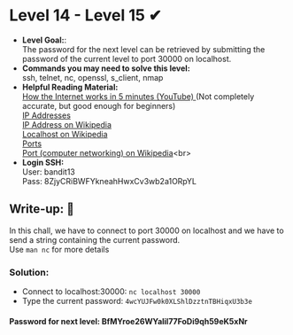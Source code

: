 # Level 14 - Level 15 ✔
- **Level Goal:**:<br>
The password for the next level can be retrieved by submitting the password of the current level to port 30000 on localhost.<br>
- **Commands you may need to solve this level:**<br>
ssh, telnet, nc, openssl, s_client, nmap<br>
- **Helpful Reading Material:** <br>
[How the Internet works in 5 minutes (YouTube) ](https://www.youtube.com/watch?v=7_LPdttKXPc&ab_channel=Aaron)(Not completely accurate, but good enough for beginners)<br>
[IP Addresses](https://computer.howstuffworks.com/web-server5.htm)<br>
[IP Address on Wikipedia](https://en.wikipedia.org/wiki/IP_address)<br>
[Localhost on Wikipedia](https://en.wikipedia.org/wiki/Localhost)<br>
[Ports](https://computer.howstuffworks.com/web-server8.htm)<br>
[Port (computer networking) on Wikipedia]([https://en.wikipedia.org/wiki/Port_(computer_networking))<br>                                                        
- **Login SSH:**<br>
User: bandit13<br>
Pass: 8ZjyCRiBWFYkneahHwxCv3wb2a1ORpYL<br>
## Write-up: 📝<br>
In this chall, we have to connect to port 30000 on localhost and we have to send a string containing the current password. <br>
Use `man nc` for more details
### Solution:<br>
- Connect to localhost:30000: `nc localhost 30000`
- Type the current password: `4wcYUJFw0k0XLShlDzztnTBHiqxU3b3e`
#### Password for next level: BfMYroe26WYalil77FoDi9qh59eK5xNr 

